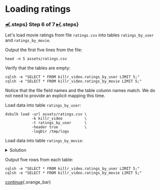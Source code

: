 <div class="top">

# Loading ratings
### [◂](command:katapod.loadPage?step5){.steps} Step 6 of 7 [▸](command:katapod.loadPage?step7){.steps}
</div>

Let's load movie ratings from file `ratings.csv` 
into tables `ratings_by_user` and `ratings_by_movie`. 

Output the first five lines from the file:
```
head -n 5 assets/ratings.csv
```

Verify that the tables are empty:
```
cqlsh -e "SELECT * FROM killr_video.ratings_by_user LIMIT 5;"
cqlsh -e "SELECT * FROM killr_video.ratings_by_movie LIMIT 5;"
```

Notice that the file field names and the table column names match. We do not 
need to provide an explicit mapping this time.

Load data into table `ratings_by_user`:
```
dsbulk load -url assets/ratings.csv \
            -k killr_video          \
            -t ratings_by_user      \
            -header true            \
            -logDir /tmp/logs
```

Load data into table `ratings_by_movie`:
<details>
  <summary>Solution</summary>

```
dsbulk load -url assets/ratings.csv \
            -k killr_video          \
            -t ratings_by_movie     \
            -header true            \
            -logDir /tmp/logs
```

</details>

Output five rows from each table:
```
cqlsh -e "SELECT * FROM killr_video.ratings_by_user LIMIT 5;"
cqlsh -e "SELECT * FROM killr_video.ratings_by_movie LIMIT 5;"
```

[continue](command:katapod.loadPage?step7){.orange_bar}